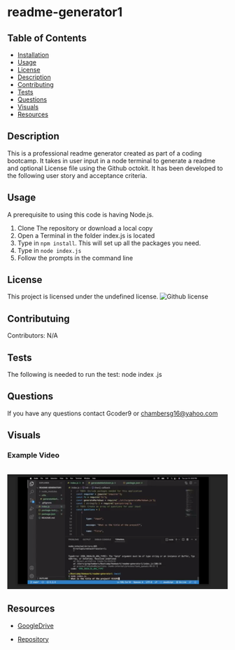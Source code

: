  # readme-generator1

## Table of Contents
- [Installation](#installation)
- [Usage](#usage)
- [License](#license)
- [Description](#description)
- [Contributing](#contributing)
- [Tests](#tests)
- [Questions](#questions)
- [Visuals](#visuals)
- [Resources](#resources)

## Description
This is a professional readme generator created as part of a coding bootcamp. It takes in user input in a node terminal to generate a readme and optional License file using the Github octokit.
It has been developed to the following user story and acceptance criteria.

## Usage
A prerequisite to using this code is having Node.js.

1. Clone The repository or download a local copy
2. Open a Terminal in the folder index.js is located
3. Type in  `npm install`. This will set up all the packages you need.
4. Type in `node index.js`
5. Follow the prompts in the command line

## License
This project is licensed under the undefined license.
 ![Github license](https://img.shields.io/badge/license-mit-blue.svg)

## Contributuing
Contributors: N/A

## Tests
The following is needed to run the test: node index .js



## Questions
If you have any questions contact Gcoder9 or chambersg16@yahoo.com



## Visuals
### **Example Video**
<br/>
<a href ="https://drive.google.com/file/d/17YSBHeQ_LH4j6OU2U9VR1PbqyaW8jLns/view?usp=sharing"><img src="readme generator.png"></a>
<br>

## Resources
- [GoogleDrive](https://drive.google.com/file/d/17YSBHeQ_LH4j6OU2U9VR1PbqyaW8jLns/view?usp=sharing)

- [Repository](https://github.com/Gcoder9/readme-generator1)